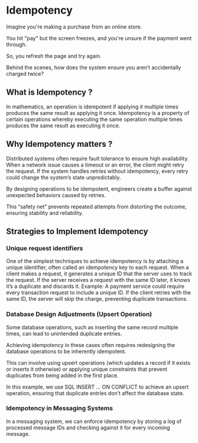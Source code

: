 # Idempotency

Imagine you're making a purchase from an online store.

You hit "pay" but the screen freezes, and you're unsure if the payment went through.

So, you refresh the page and try again.

Behind the scenes, how does the system ensure you aren’t accidentally charged twice?

## What is Idempotency ?

In mathematics, an operation is idempotent if applying it multiple times produces the same result as applying it once.
Idempotency is a property of certain operations whereby executing the same operation multiple times produces the same result as executing it once.

## Why Idempotency matters ?

Distributed systems often require fault tolerance to ensure high availability. When a network issue causes a timeout or an error, the client might retry the request.
If the system handles retries without idempotency, every retry could change the system’s state unpredictably.

By designing operations to be idempotent, engineers create a buffer against unexpected behaviors caused by retries.

This “safety net” prevents repeated attempts from distorting the outcome, ensuring stability and reliability.

## Strategies to Implement Idempotency

### Unique request identifiers

One of the simplest techniques to achieve idempotency is by attaching a unique identifier, often called an idempotency key to each request.
When a client makes a request, it generates a unique ID that the server uses to track the request. If the server receives a request with the same ID later, it knows it’s a duplicate and discards it.
Example: A payment service could require every transaction request to include a unique ID. If the client retries with the same ID, the server will skip the charge, preventing duplicate transactions.

### Database Design Adjustments (Upsert Operation)

Some database operations, such as inserting the same record multiple times, can lead to unintended duplicate entries.

Achieving idempotency in these cases often requires redesigning the database operations to be inherently idempotent.

This can involve using upsert operations (which updates a record if it exists or inserts it otherwise) or applying unique constraints that prevent duplicates from being added in the first place.

In this example, we use SQL INSERT ... ON CONFLICT to achieve an upsert operation, ensuring that duplicate entries don’t affect the database state.

### Idempotency in Messaging Systems

In a messaging system, we can enforce idempotency by storing a log of processed message IDs and checking against it for every incoming message.
